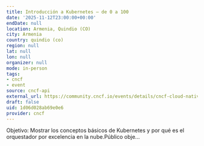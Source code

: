 ```yaml
---
title: Introducción a Kubernetes – de 0 a 100
date: '2025-11-12T23:00:00+00:00'
endDate: null
location: Armenia, Quindio (CO)
city: Armenia
country: quindio (co)
region: null
lat: null
lon: null
organizer: null
mode: in-person
tags:
- cncf
- event
source: cncf-api
external_url: https://community.cncf.io/events/details/cncf-cloud-native-armenia-presents-introduccion-a-kubernetes-de-0-a-100/
draft: false
uid: 1d06d028ab69e0e6
provider: cncf
---
```

Objetivo: Mostrar los conceptos básicos de Kubernetes y por qué es el orquestador por excelencia en la nube.Público obje...

